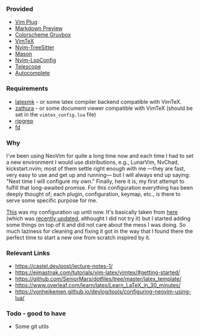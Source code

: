 ### Provided
- [Vim Plug](https://github.com/junegunn/vim-plug)
- [Markdown Preview](https://github.com/iamcco/markdown-preview.nvim)
- [Colorscheme Gruvbox](https://github.com/ellisonleao/gruvbox.nvim)
- [VimTeX](https://github.com/lervag/vimtex)
- [Nvim-TreeSitter](https://github.com/nvim-treesitter/nvim-treesitter)
- [Mason](https://github.com/williamboman/mason-lspconfig.nvim)
- [Nvim-LspConfig](https://github.com/neovim/nvim-lspconfig)
- [Telescope](https://github.com/nvim-telescope/telescope.nvim)
- [Autocomplete](https://github.com/hrsh7th/nvim-cmp)

### Requirements
- [latexmk](https://www.cantab.net/users/johncollins/latexmk/index.html) - or some latex compiler backend compatible with VimTeX.
- [zathura](https://pwmt.org/projects/zathura/) - or some document viewer compatible with VimTeX (should be set in the `vimtex_config.lua` file)
- [ripgrep](https://github.com/BurntSushi/ripgrep)
- [fd](https://github.com/sharkdp/fd)

### Why
I've been using NeoVim for quite a long time now and each time I had to set a new environment I would use distributions, e.g., LunarVim, NvChad, kickstart.nvim; most of them settle right enough with me —they are fast, very easy to use and get up and running— but I will always end up saying: "Next time I will configure my own."
Finally, here it is, my first attempt to fulfill that long-awaited promise.
For this configuration everything has been deeply thought of; each plugin, configuration, keymap, etc., is there to serve some specific purpose for me.

[This](https://github.com/CrgioYalux/neovim_config) was my configuration up until now. It's basically taken from [here](https://www.youtube.com/watch?v=stqUbv-5u2s) (which was [recently updated](https://www.youtube.com/watch?v=m8C0Cq9Uv9o), althought I did not try it) but I started adding some things on top of it and did not care about the mess I was doing. So much laziness for cleaning and fixing it got in the way that I found there the perfect time to start a new one from scratch inspired by it.

### Relevant Links
- https://castel.dev/post/lecture-notes-1/
- https://ejmastnak.com/tutorials/vim-latex/vimtex/#getting-started/
- https://github.com/SeniorMars/dotfiles/tree/master/latex_template/
- https://www.overleaf.com/learn/latex/Learn_LaTeX_in_30_minutes/
- https://vonheikemen.github.io/devlog/tools/configuring-neovim-using-lua/

### Todo - good to have
- Some git utils
